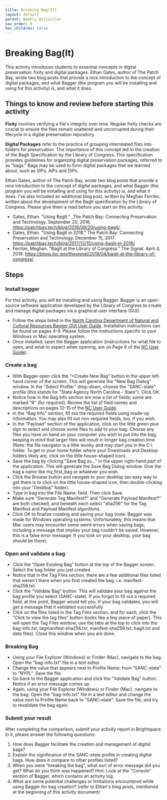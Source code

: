 ```yaml
---
title: Breaking Bag(It)
layout: default
parent: Weekly Activities
nav_order: 9
has_children: false
---
```


# Breaking Bag(It)

This activity introduces students to essential concepts in digital preservation: fixity and digital packages. Ethan Gates, author of The Patch Bay, wrote two blog posts that provide a nice introduction to the concept of digital packages, and what Bagger (the program you will be installing and using for this activity) is, and what it does.

## Things to know and review before starting this activity
__Fixity__ involves verifying a file's integrity over time. Regular fixity checks are crucial to ensure the files remain unaltered and uncorrupted during their lifecycle in a digital preservation repository.

__Digital Packages__ refer to the practice of grouping interrelated files into folders for preservation. The importance of this concept led to the creation of the BagIt Specification by the Library of Congress. This specification provides guidelines for organizing digital preservation packages, referred to as "bags." Bags may be used to form digital packages that we learned about, such as SIPs, AIPs and DIPs.

Ethan Gates, author of The Patch Bay, wrote two blog posts that provide a nice introduction to the concept of digital packages, and what Bagger (the program you will be installing and using for this activity) is, and what it does. I've also included an additional blog post, written by Meghan Ferriter, written about the development of the BagIt specification by the Library of Congress. Please give them a read before you start on this activity:

* Gates, Ethan. "Using BagIt." _The Patch Bay: Connecting Preservation and Technology. September 20, 2016. <a href="https://patchbay.tech/blog/2016/09/20/using-bagit/" target="_blank">https://patchbay.tech/blog/2016/09/20/using-bagit/</a>.
* Gates, Ethan. "Using BagIt in 2018." The Patch Bay: Connecting Preservation and Technology. December 15, 2017. <a href="https://patchbay.tech/blog/2017/12/15/using-bagit-in-2018/" target="_blank">https://patchbay.tech/blog/2017/12/15/using-bagit-in-2018/</a>.
* Ferriter, Meghan. "BagIt at the Library of Congress." The Signal. April 4, 2019. <a href="https://blogs.loc.gov/thesignal/2019/04/bagit-at-the-library-of-congress/" target="_blank">https://blogs.loc.gov/thesignal/2019/04/bagit-at-the-library-of-congress/</a>

## Steps

### Install bagger
For this activity, you will be installing and using Bagger. Bagger is an open-source software application developed by the Library of Congress to create and manage digital packages via a graphical user interface (GUI).

- Follow the steps listed in the <a href="https://archives.ncdcr.gov/bagger-gui-user-guide/open" target="_blank">North Carolina Department of Natural and Cultural Resources Bagger GUI User
Guide</a>. Installation instructions can be found on pages 4-9. Please follow the instructions specific to your Windows or Mac operating system.
- Once installed, open the Bagger application (instructions for what file to open, and what to expect when opening, are on Page 6 of the <a href="https://archives.ncdcr.gov/bagger-gui-user-guide/open" target="_blank">NC User Guide</a>).

### Create a bag
- With Bagger open click the "+Create New Bag" button in the upper left-hand corner of the screen. This will generate the "New Bag Dialog" window. In the "Select Profile:" drop-down, choose the "SANC-state" profile (this stands for "State Agency North Carolina - State"). Click OK.
- Notice how in the Bag Info section are now a list of fields; some are marked "R" (for required). Review  the list of field names and descriptions on pages 12-15 of the <a href="https://archives.ncdcr.gov/bagger-gui-user-guide/open" target="_blank">NC User Guide</a>.
- In the "Bag Info" section, fill out the required fields using made-up information. You may also fill out non-required fields, too, if you wish.
- In the "Payload" section of the application, click on the little green plus sign to select and choose some files to add to your bag. Choose any files you have on hand on your computer you wish to put into the bag, keeping in mind that larger files will result in longer bag creation time (Note: the file navigator is a little wonky and may start you in the C:\ folder. To get to your home folder where your Downloads and Desktop folders likely are, click on the little house-shaped icon).
- Save the bag by clicking "Save Bag as..." in the upper right-hand part of the application. This will generate the Save Bag Dialog window. Give the bag a name like my_first_bag or whatever you wish. 
- Click the Browse button and navigate to your desktop (an easy way to get there is to click on the little house-shaped icon, then double-clicking into your "Desktop" folder).
- Type in bag into the File Name: field. Then click Save.
- Make sure "Generate Tag Manifest?" and "Generate Payload Manifest?" are both checked, and beneath each select "sha256" for the Tag Manifest and Payload Manifest algorithms.
- Click OK to finalize creating and saving your bag (note: Bagger was made for Windows operating systems. Unfortunately, this means that Mac users may encounter some weird errors when saving bags, including a message that implies your bag couldn't be saved. However, this is a false error message: If you look on your desktop, your bag should be there)

### Open and validate a bag
- Click the "Open Existing Bag" button at the top of the Bagger screen. Select the bag folder you just created.
- Notice that in the Tag Files section, there are a few additional files listed that weren't there when you first created the bag: i.e. manifest-sha256.txt.
- Click the "Validate Bag" button. This will validate your bag against the bag profile you select (SANC-state). If you forgot to fill out a required field, at this point, Bagger would tell you. If your bag validates, you will get a message that it validated successfully.
- Click on the files listed in the Tag Files section, and for each, click the "Click to view the tag files" button (looks like a tiny piece of paper). This will open the Tag Files window; use the tabs at the top to click into the bag-info.txt, tagmanifest-sha256.txt, manifest-sha256.txt, bagit.txt and data files). Close this window when you are done.

### Breaking Bag
- Using your File Explorer (Windows) or Finder (Mac), navigate to the bag. Open the "bag-info.txt" file in a text editor.
- Change the value that appears next to Profile Name: from "SANC-state" to "NYPL". Save the file.
- Go back to the Bagger application and click the "Validate Bag" button. Notice if an error message comes up.
- Again, using your File Explorer (Windows) or Finder (Mac), navigate to the bag. Open the "bag-info.txt" file in a text editor and change the value next to Profile Name back to "SANC-state". Save the file, and try to revalidate the bag again.

### Submit your result
After completing the comparison, submit your activity report in Brightspace. In it, please answer the following questions:
1. How does Bagger facilitate the creation and management of digital bags?
2. Explain the significance of the SANC-state profile in creating digital bags. How does it compare to other profiles listed?
3. When you were "breaking the bag", what sort of error message did you get? What do you think was happened? Hint: Look at the "Console" section of Bagger, which contains an activity log.
4. What are some potential challenges or limitations encountered while using Bagger for bag creation? (refer to Ethan's blog posts, mentioned at the beginning of this activity document)
